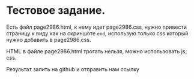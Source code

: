 
# Тестовое задание.

Есть файл page2986.html, к нему идет page2986.css, нужно привести страницу к виду как на скриншоте `end`, использую только css который нужно добавить в page2986.css. 

HTML в файле page2986.html трогать нельзя, можно использовать js, css.

Результат залить на github и отправить нам ссылку
